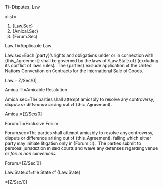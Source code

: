 Ti=Disputes; Law

xlist=<ol><li>{Law.Sec}</li><li>{Amical.Sec}<br></li><li>{Forum.Sec}</li></ol>

Law.Ti=Applicable Law

Law.sec=Each {party}’s rights and obligations under or in connection with {this_Agreement} shall be governed by the laws of {Law.State.of} (excluding its conflict of laws rules).  The {parties} exclude application of the United Nations Convention on Contracts for the International Sale of Goods.

Law.=[Z/Sec/0]

Amical.Ti=Amicable Resolution

Amical.sec=The parties shall attempt amicably to resolve any controversy, dispute or difference arising out of {this_Agreement}.

Amical.=[Z/Sec/0]

Forum.Ti=Exclusive Forum

Forum.sec=The parties shall attempt amicably to resolve any controversy, dispute or difference arising out of {this_Agreement}, failing which either party may initiate litigation only in {Forum.cl}.  The parties submit to personal jurisdiction in said courts and waive any defenses regarding venue or <i>forum non conveniens</i>.

Forum.=[Z/Sec/0]
  
Law.State.of=the State of {Law.State}

=[Z/Sec/0]